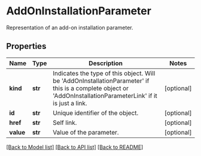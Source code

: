 # AddOnInstallationParameter

Representation of an add-on installation parameter.
## Properties
Name | Type | Description | Notes
------------ | ------------- | ------------- | -------------
**kind** | **str** | Indicates the type of this object. Will be &#39;AddOnInstallationParameter&#39; if this is a complete object or &#39;AddOnInstallationParameterLink&#39; if it is just a link. | [optional] 
**id** | **str** | Unique identifier of the object. | [optional] 
**href** | **str** | Self link. | [optional] 
**value** | **str** | Value of the parameter. | [optional] 

[[Back to Model list]](../README.md#documentation-for-models) [[Back to API list]](../README.md#documentation-for-api-endpoints) [[Back to README]](../README.md)


